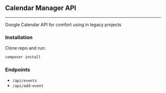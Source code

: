## Calendar Manager API

---
Google Calendar API for comfort using in legacy projects

### Installation
Clone repo and run:
```sh
composer install
```

### Endpoints
 * `/api/events`
 * `/api/add-event`
